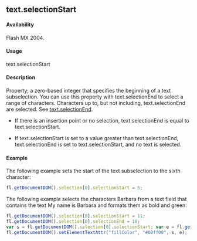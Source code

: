 ## text.selectionStart

#### Availability

Flash MX 2004.

#### Usage

text.selectionStart

#### Description

Property; a zero-based integer that specifies the beginning of a text subselection. You can use this property with text.selectionEnd to select a range of characters. Characters up to, but not including, text.selectionEnd are selected. See [text.selectionEnd](../Text_object/text20.md).

-   If there is an insertion point or no selection, text.selectionEnd is equal to text.selectionStart.

-   If text.selectionStart is set to a value greater than text.selectionEnd, text.selectionEnd is set to text.selectionStart, and no text is selected.

#### Example

The following example sets the start of the text subselection to the sixth character:
```javascript
fl.getDocumentDOM().selection[0].selectionStart = 5;
```
The following example selects the characters Barbara from a text field that contains the text My name is Barbara
and formats them as bold and green:
```javascript
fl.getDocumentDOM().selection[0].selectionStart = 11;
fl.getDocumentDOM().selection[0].selectionEnd = 18;
var s = fl.getDocumentDOM().selection[0].selectionStart; var e = fl.getDocumentDOM().selection[0].selectionEnd; fl.getDocumentDOM().setElementTextAttr('bold', true, s, e);
fl.getDocumentDOM().setElementTextAttr("fillColor", "#00ff00", s, e);
```